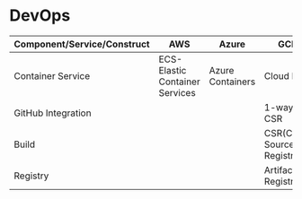 # DevOps


| Component/Service/Construct| AWS | Azure | GCP | IBM |
|----------------------------|-----|-------|-----|-----|
| Container Service| ECS-Elastic Container Services| Azure Containers | Cloud Run| ???|
| GitHub Integration| |  | 1-way to CSR| ???|
| Build| |  | CSR(Cloud Source Registry)| ???|
| Registry| |  | Artifact Registry| ???|






